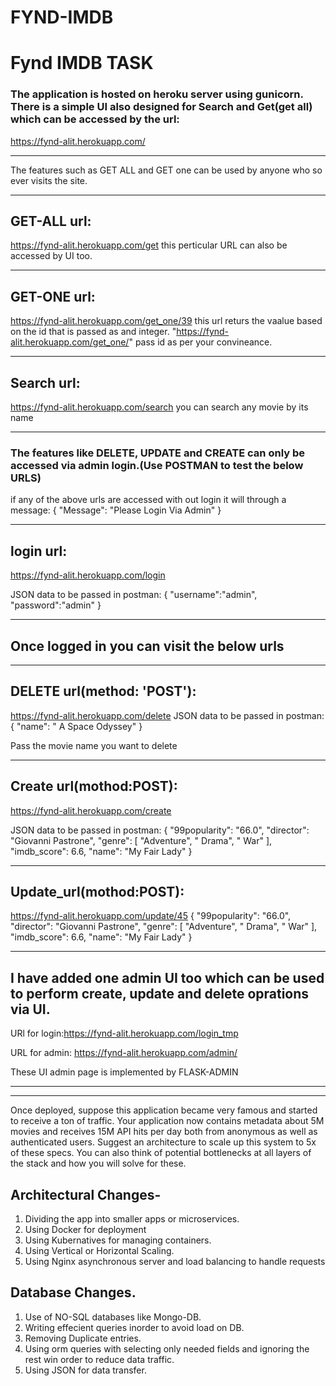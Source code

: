 # FYND-IMDB
# Fynd IMDB TASK

### The application is hosted on heroku server using gunicorn. There is a simple UI also designed for Search and Get(get all) which can be accessed by the url: 
https://fynd-alit.herokuapp.com/

***

The features such as GET ALL and GET one can be used by anyone who so ever visits the site.

***

## GET-ALL url:
 https://fynd-alit.herokuapp.com/get this perticular URL can also be accessed by UI too.

***

## GET-ONE url: 
https://fynd-alit.herokuapp.com/get_one/39 
this url returs the vaalue based on the id that is passed as and integer. "https://fynd-alit.herokuapp.com/get_one/<id>"
pass id as per your convineance.

***

## Search url:
https://fynd-alit.herokuapp.com/search
you can search any movie by its name

***

### The features like DELETE, UPDATE and CREATE can only be accessed via admin login.(Use POSTMAN to test the below URLS)

if any of the above urls are accessed with out login it will through a message:
{
    "Message": "Please Login Via Admin"
}

***

## login url:
https://fynd-alit.herokuapp.com/login

JSON data to be passed in  postman:
{
"username":"admin",
"password":"admin"
}

***

## **Once logged in you can visit the below urls**

***

## DELETE url(method: 'POST'):
https://fynd-alit.herokuapp.com/delete
JSON data to be passed in  postman:
{
"name": " A Space Odyssey"
}

Pass the movie name you want to delete

***

## Create url(mothod:POST):
https://fynd-alit.herokuapp.com/create

JSON data to be passed in  postman:
 {
        "99popularity": "66.0",
        "director": "Giovanni Pastrone",
        "genre": [
            "Adventure",
            " Drama",
            " War"
        ],
        "imdb_score": 6.6,
        "name": "My Fair Lady"
    }


***

## Update_url(mothod:POST):
https://fynd-alit.herokuapp.com/update/45
 {
        "99popularity": "66.0",
        "director": "Giovanni Pastrone",
        "genre": [
            "Adventure",
            " Drama",
            " War"
        ],
        "imdb_score": 6.6,
        "name": "My Fair Lady"
    }

***

## I have added one admin UI too which can be used to perform create, update and delete oprations via UI.

URl for login:https://fynd-alit.herokuapp.com/login_tmp
 
URL for admin: https://fynd-alit.herokuapp.com/admin/

These UI admin page is implemented by FLASK-ADMIN

***

***

Once deployed, suppose this application became very famous and started to receive a
ton of traffic. Your application now contains metadata about 5M movies and receives
15M API hits per day both from anonymous as well as authenticated users. Suggest an
architecture to scale up this system to 5x of these specs. You can also think of potential
bottlenecks at all layers of the stack and how you will solve for these.

## Architectural Changes- 
1. Dividing the app into smaller apps or microservices.
2. Using Docker for deployment
3. Using Kubernatives for managing containers.
4. Using Vertical or Horizontal Scaling.
5. Using Nginx asynchronous server and load balancing to handle requests 

## Database Changes.
1. Use of NO-SQL databases like Mongo-DB.
2. Writing effecient queries inorder to avoid load on DB.
3. Removing Duplicate entries.
4. Using orm queries with selecting only needed fields and ignoring the rest win order to  reduce data traffic.
5. Using JSON for data transfer.
